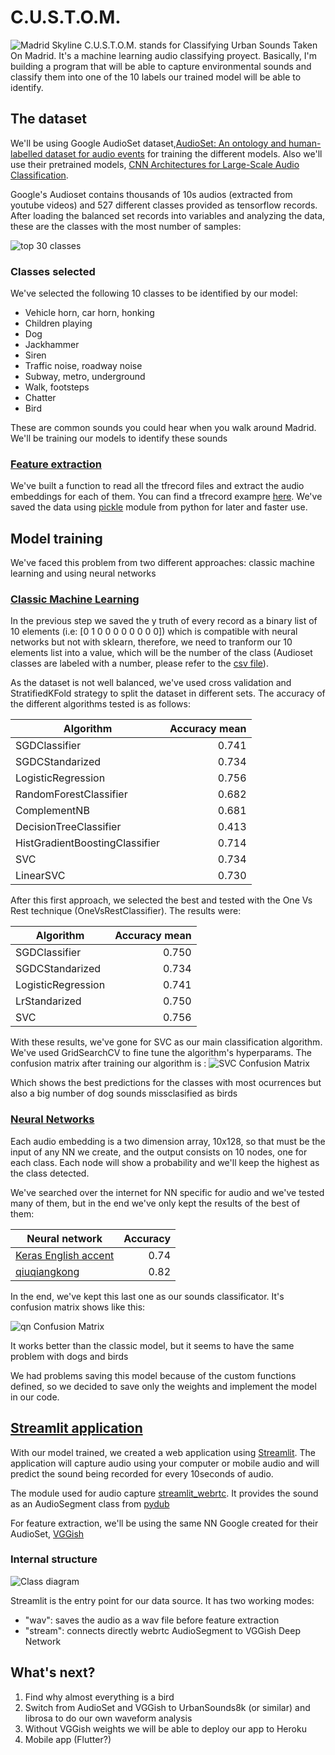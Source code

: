 # C.U.S.T.O.M.

![Madrid Skyline](images/MadridSkyline.jpg)
C.U.S.T.O.M. stands for Classifying Urban Sounds Taken On Madrid. It's a machine learning audio classifying proyect. Basically, I'm building a program that will be able to capture environmental sounds and classify them into one of the 10 labels our trained model will be able to identify.

## The dataset
We'll be using Google AudioSet dataset,[AudioSet: An ontology and human-labelled dataset for audio events](https://creativecommons.org/licenses/by-sa/4.0/) for training the different models. Also we'll use their pretrained models, [CNN Architectures for Large-Scale Audio Classification](https://research.google.com/pubs/pub45611.html).

Google's Audioset contains thousands of 10s audios (extracted from youtube videos) and 527 different classes provided as tensorflow records. After loading the balanced set records into variables and analyzing the data, these are the classes with the most number of samples:

![top 30 classes](images/top30classes.png)

### Classes selected
We've selected the following 10 classes to be identified by our model:

- Vehicle horn, car horn, honking
- Children playing
- Dog
- Jackhammer
- Siren
- Traffic noise, roadway noise
- Subway, metro, underground
- Walk, footsteps
- Chatter
- Bird

These are common sounds you could hear when you walk around Madrid. We'll be training our models to identify these sounds

### [Feature extraction](data_preparation/01.-%20extract_features.ipynb)
We've built a function to read all the tfrecord files and extract the audio embeddings for each of them. You can find a tfrecord exampre [here](https://research.google.com/audioset/download.html). We've saved the data using [pickle](https://docs.python.org/3/library/pickle.html) module from python for later and faster use.

## Model training
We've faced this problem from two different approaches: classic machine learning and using neural networks

### [Classic Machine Learning](data_preparation/03.-%20classic_ML_classification.ipynb)

In the previous step we saved the y truth  of every record as a binary list of 10 elements (i.e: [0 1 0 0 0 0 0 0 0 0]) which is compatible with neural networks but not with sklearn, therefore, we need to tranform our 10 elements list into a value, which will be the number of the class (Audioset classes are labeled with a number, please refer to the [csv file](http://storage.googleapis.com/us_audioset/youtube_corpus/v1/csv/class_labels_indices.csv)).

As the dataset is not well balanced, we've used cross validation and StratifiedKFold strategy to split the dataset in different sets. The accuracy of the different algorithms tested is as follows:

| Algorithm                      | Accuracy mean |
| ------------------------------ | ------------: |
| SGDClassifier                  |         0.741 |
| SGDCStandarized                |         0.734 |
| LogisticRegression             |         0.756 |
| RandomForestClassifier         |         0.682 |
| ComplementNB                   |         0.681 |
| DecisionTreeClassifier         |         0.413 |
| HistGradientBoostingClassifier |         0.714 |
| SVC                            |         0.734 |
| LinearSVC                      |         0.730 |

After this first approach, we selected the best and tested with the One Vs Rest technique (OneVsRestClassifier). The results were:

| Algorithm          | Accuracy mean |
| ------------------ | ------------: |
| SGDClassifier      |         0.750 |
| SGDCStandarized    |         0.734 |
| LogisticRegression |         0.741 |
| LrStandarized      |         0.750 |
| SVC                |         0.756 |

With these results, we've gone for SVC as our main classification algorithm. We've used GridSearchCV to fine tune the algorithm's hyperparams. The confusion matrix after training our algorithm is :
![SVC Confusion Matrix](images/SVC_confusion_matrix.png)

Which shows the best predictions for the classes with most ocurrences but also a big number of dog sounds missclasified as birds

### [Neural Networks](data_preparation/02.-%20neural_networks_classification.ipynb)

Each audio embedding is a two dimension array, 10x128, so that must be the input of any NN we create, and the output consists on 10 nodes, one for each class. Each node will show a probability and we'll keep the highest as the class detected.

We've searched over the internet for NN specific for audio and we've tested many of them, but in the end we've only kept the results of the best of them:

| Neural network                                                                         | Accuracy |
| -------------------------------------------------------------------------------------- | -------: |
| [Keras English accent](https://keras.io/examples/audio/uk_ireland_accent_recognition/) |     0.74 |
| [qiuqiangkong](https://github.com/qiuqiangkong/audioset_classification)                |     0.82 |

In the end, we've kept this last one as our sounds classificator. It's confusion matrix shows like this:

![qn Confusion Matrix](images/qiuqiangkong_confusion_matrix.png)

It works better than the classic model, but it seems to have the same problem with dogs and birds

We had problems saving this model because of the custom functions defined, so we decided to save only the weights and implement the model in our code.

## [Streamlit application](streamlit)

With our model trained, we created a web application using [Streamlit](https://streamlit.io). The application will capture audio using your computer or mobile audio and will predict the sound being recorded for every 10seconds of audio.

The module used for audio capture [streamlit_webrtc](https://github.com/whitphx/streamlit-webrtc). It provides the sound as an AudioSegment class from [pydub](https://github.com/jiaaro/pydub)

For feature extraction, we'll be using the same NN Google created for their AudioSet, [VGGish](https://github.com/tensorflow/models/tree/master/research/audioset/vggish)

### Internal structure

![Class diagram](images/application_diagram.png)

Streamlit is the entry point for our data source. It has two working modes:
- "wav": saves the audio as a wav file before feature extraction
- "stream": connects directly webrtc AudioSegment to VGGish Deep Network

## What's next?
1. Find why almost everything is a bird
2. Switch from AudioSet and VGGish to UrbanSounds8k (or similar) and librosa to do our own waveform analysis
3. Without VGGish weights we will be able to deploy our app to Heroku
4. Mobile app (Flutter?)  